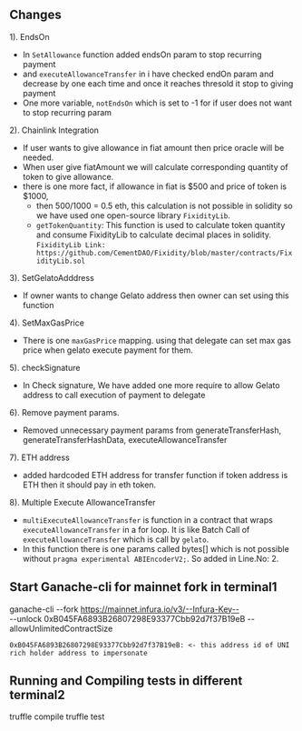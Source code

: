 ## Changes

1). EndsOn
- In `SetAllowance` function added endsOn param to stop recurring payment
- and `executeAllowanceTransfer` in i have checked endOn param and decrease by one each time and once it reaches thresold it stop to giving payment
- One more variable, `notEndsOn` which is set to -1 for if user does not want to stop recurring param

2). Chainlink Integration
- If user wants to give allowance in fiat amount then price oracle will be needed.
- When user give fiatAmount we will calculate corresponding quantity of token to give allowance.
- there is one more fact, if allowance in fiat is $500 and price of token is $1000,
  - then 500/1000 = 0.5 eth, this calculation is not possible in solidity so we have used one open-source library `FixidityLib`.
  - `getTokenQuantity`:  This function is used to calculate token quantity and consume FixidityLib to calculate decimal places in solidity. 
  `FixidityLib Link:  https://github.com/CementDAO/Fixidity/blob/master/contracts/FixidityLib.sol`
  

3). SetGelatoAdddress
- If owner wants to change Gelato address then owner can set using this function

4). SetMaxGasPrice
- There is one `maxGasPrice` mapping. using that delegate can set max gas price when gelato execute payment for them.

5). checkSignature
- In Check signature, We have added one more require to allow Gelato address to call execution of payment to delegate

6). Remove payment params.
- Removed unnecessary payment params from generateTransferHash, generateTransferHashData, executeAllowanceTransfer

7). ETH address
- added hardcoded ETH address for transfer function if token address is ETH then it should pay in eth token.

8). Multiple Execute AllowanceTransfer
- `multiExecuteAllowanceTransfer` is function in a contract that wraps `executeAllowanceTransfer` in a for loop. It is like Batch Call of `executeAllowanceTransfer` which is call by `gelato`. 
- In this function there is one params called bytes[] which is not possible without `pragma experimental ABIEncoderV2;`. So added in Line.No: 2.

## Start Ganache-cli for mainnet fork in terminal1

ganache-cli --fork https://mainnet.infura.io/v3/--Infura-Key-- \
 --unlock 0xB045FA6893B26807298E93377Cbb92d7f37B19eB --allowUnlimitedContractSize

`0xB045FA6893B26807298E93377Cbb92d7f37B19eB: <- this address id of UNI rich holder address to impersonate`

## Running and Compiling tests in different terminal2

truffle compile
truffle test